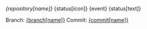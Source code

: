 *{repository[name]}*
{status[icon]} {event} {status[text]}

Branch: [{branch[name]}]({branch[url]})
Commit: [{commit[name]}]({commit[url]})
